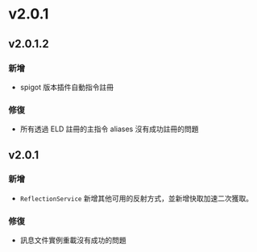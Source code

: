 # v2.0.1

## v2.0.1.2

### 新增

* spigot 版本插件自動指令註冊

### 修復

* 所有透過 ELD 註冊的主指令 aliases 沒有成功註冊的問題

## v2.0.1

### 新增

* `ReflectionService` 新增其他可用的反射方式，並新增快取加速二次獲取。

### 修復

* 訊息文件實例重載沒有成功的問題
